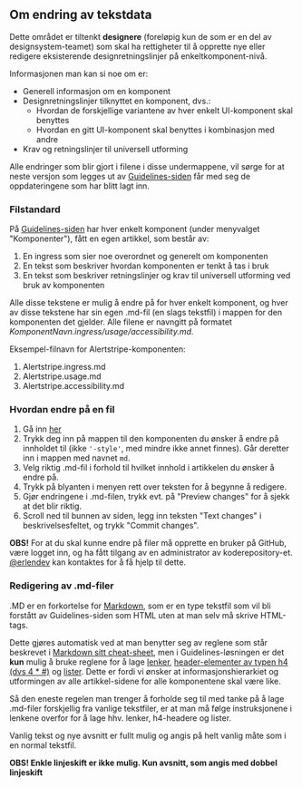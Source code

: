 ## Om endring av tekstdata

Dette området er tiltenkt **designere** (foreløpig kun de som er en del av designsystem-teamet)
som skal ha rettigheter til å opprette nye eller redigere eksisterende designretningslinjer 
på enkeltkomponent-nivå. 

Informasjonen man kan si noe om er:
- Generell informasjon om en komponent
- Designretningslinjer tilknyttet en komponent, dvs.:
    - Hvordan de forskjellige variantene av hver enkelt UI-komponent skal benyttes
    - Hvordan en gitt UI-komponent skal benyttes i kombinasjon med andre
- Krav og retningslinjer til universell utforming 

Alle endringer som blir gjort i filene i disse undermappene, vil sørge for at neste versjon som
legges ut av [Guidelines-siden](https://erlendev.github.com/nav-frontend-moduler) får med seg de
oppdateringene som har blitt lagt inn.


### Filstandard

På [Guidelines-siden](https://erlendev.github.com/nav-frontend-moduler) har hver enkelt komponent
(under menyvalget "Komponenter"), fått en egen artikkel, som består av:
1. En ingress som sier noe overordnet og generelt om komponenten
3. En tekst som beskriver hvordan komponenten er tenkt å tas i bruk
4. En tekst som beskriver retningslinjer og krav til universell utforming ved bruk av komponenten

Alle disse tekstene er mulig å endre på for hver enkelt komponent, og hver av disse tekstene
har sin egen .md-fil (en slags tekstfil) i mappen for den komponenten det gjelder. Alle 
filene er navngitt på formatet _KomponentNavn.ingress/usage/accessibility.md_. 

Eksempel-filnavn for Alertstripe-komponenten:
1. Alertstripe.ingress.md
3. Alertstripe.usage.md
4. Alertstripe.accessibility.md


### Hvordan endre på en fil

1. Gå inn [her](https://github.com/erlendev/nav-frontend-moduler/tree/master/packages/node_modules)
2. Trykk deg inn på mappen til den komponenten du ønsker å endre på innholdet til (ikke `'-style'`, med mindre ikke annet finnes). 
Går deretter inn i mappen med navnet `md`. 
3. Velg riktig .md-fil i forhold til hvilket innhold i artikkelen du ønsker å endre på.
4. Trykk på blyanten i menyen rett over teksten for å begynne å redigere.
5. Gjør endringene i .md-filen, trykk evt. på "Preview changes" for å sjekk at det blir riktig.
6. Scroll ned til bunnen av siden, legg inn teksten "Text changes" i beskrivelsesfeltet, og trykk "Commit changes".

**OBS!** For at du skal kunne endre på filer må opprette en bruker på GitHub, være logget inn, og ha fått tilgang av en administrator
av koderepository-et. [@erlendev](https://github.com/erlendev/) kan kontaktes for å få hjelp til dette.

### Redigering av .md-filer

.MD er en forkortelse for [Markdown](https://github.com/adam-p/markdown-here/wiki/Markdown-Cheatsheet),
som er en type tekstfil som vil bli forstått av Guidelines-siden som HTML uten at man selv må skrive HTML-tags.

Dette gjøres automatisk ved at man benytter seg av reglene som står beskrevet i 
[Markdown sitt cheat-sheet](https://github.com/adam-p/markdown-here/wiki/Markdown-Cheatsheet),
men i Guidelines-løsningen er det **kun** mulig å bruke reglene for å lage 
[lenker](https://github.com/adam-p/markdown-here/wiki/Markdown-Cheatsheet#links), 
[header-elementer av typen h4 (dvs 4 * #)](https://github.com/adam-p/markdown-here/wiki/Markdown-Cheatsheet#headers) 
og [lister](https://github.com/adam-p/markdown-here/wiki/Markdown-Cheatsheet#lists). 
Dette er fordi vi ønsker at informasjonshierarkiet og utformingen av alle artikkel-sidene for alle komponentene skal
være like. 

Så den eneste regelen man trenger å forholde seg til med tanke på å lage .md-filer forskjellig
fra vanlige tekstfiler, er at man må følge 
instruksjonene i lenkene overfor for å lage hhv. lenker, h4-headere og lister.


Vanlig tekst og nye avsnitt er fullt mulig og angis på helt vanlig måte som i en normal tekstfil. 

**OBS! Enkle linjeskift er ikke mulig. Kun avsnitt, som angis med dobbel linjeskift**